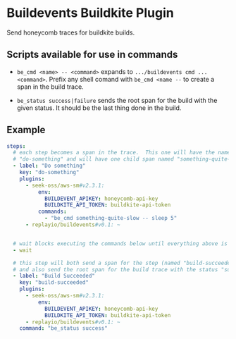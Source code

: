 # Buildevents Buildkite Plugin

Send honeycomb traces for buildkite builds.

## Scripts available for use in commands

* `be_cmd <name> -- <command>` expands to `.../buildevents cmd ... <command>`.  Prefix any shell comand with `be_cmd <name --` to create a span in the build trace.

* `be_status success|failure` sends the root span for the build with the given status.  It should be the last thing done in the build.

## Example

```yaml
steps:
  # each step becomes a span in the trace.  This one will have the name
  # "do-something" and will have one child span named "something-quite-slow"
  - label: "Do something"
    key: "do-something"  
    plugins:
      - seek-oss/aws-sm#v2.3.1:
          env:
            BUILDEVENT_APIKEY: honeycomb-api-key
            BUILDKITE_API_TOKEN: buildkite-api-token
          commands:
            - "be_cmd something-quite-slow -- sleep 5"
      - replayio/buildevents#v0.1: ~


  # wait blocks executing the commands below until everything above is done
  - wait

  # this step will both send a span for the step (named "build-succeeded"),
  # and also send the root span for the build trace with the status "success"
  - label: "Build Succeeded"
    key: "build-succeeded"
    plugins:
      - seek-oss/aws-sm#v2.3.1:
          env:
            BUILDEVENT_APIKEY: honeycomb-api-key
            BUILDKITE_API_TOKEN: buildkite-api-token
      - replayio/buildevents#v0.1: ~
    command: "be_status success"
```
